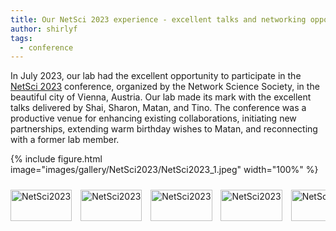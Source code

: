 ```yaml
---
title: Our NetSci 2023 experience - excellent talks and networking opportunities
author: shirlyf
tags: 
  - conference
---
```


In July 2023, our lab had the excellent opportunity to participate in the [NetSci 2023](https://netsci2023.wixsite.com/netsci2023) conference, organized by the Network Science Society, in the beautiful city of Vienna, Austria. Our lab made its mark with the excellent talks delivered by Shai, Sharon, Matan, and Tino. The conference was a productive venue for enhancing existing collaborations, initiating new partnerships, extending warm birthday wishes to Matan, and reconnecting with a former lab member.

{%
  include figure.html
  image="images/gallery/NetSci2023/NetSci2023_1.jpeg"
  width="100%"
%}

<div class="scrollable-gallery">
    <div class="thumbnails">
        
<!-- Repeat this block for each image in the set -->

<a href="https://ecomplab.com/images/gallery/NetSci2023/NetSci2023_2.jpeg" data-lightbox="gallery_NetSci2023" data-title="NetSci2023 - 1">
        <img src="https://ecomplab.com/images/gallery/NetSci2023/NetSci2023_2.jpeg" alt="NetSci2023" style="width:100%;max-width:150px">
</a>
<a href="https://ecomplab.com/images/gallery/NetSci2023/NetSci2023_3.jpeg" data-lightbox="gallery_NetSci2023" data-title="NetSci2023 - 2">
        <img src="https://ecomplab.com/images/gallery/NetSci2023/NetSci2023_3.jpeg" alt="NetSci2023" style="width:100%;max-width:150px">
</a>
<a href="https://ecomplab.com/images/gallery/NetSci2023/NetSci2023_4.jpeg" data-lightbox="gallery_NetSci2023" data-title="NetSci2023 - 3">
        <img src="https://ecomplab.com/images/gallery/NetSci2023/NetSci2023_4.jpeg" alt="NetSci2023" style="width:100%;max-width:150px">
</a>
<a href="https://ecomplab.com/images/gallery/NetSci2023/NetSci2023_5.jpeg" data-lightbox="gallery_NetSci2023" data-title="NetSci2023 - 4">
        <img src="https://ecomplab.com/images/gallery/NetSci2023/NetSci2023_5.jpeg" alt="NetSci2023" style="width:100%;max-width:150px">
</a>
<a href="https://ecomplab.com/images/gallery/NetSci2023/NetSci2023_6.jpeg" data-lightbox="gallery_NetSci2023" data-title="NetSci2023 - 5">
        <img src="https://ecomplab.com/images/gallery/NetSci2023/NetSci2023_6.jpeg" alt="NetSci2023" style="width:100%;max-width:150px">
</a>
    </div>
</div>


<!-- Lightbox2 JS and CSS -->
<link href="https://cdnjs.cloudflare.com/ajax/libs/lightbox2/2.11.3/css/lightbox.min.css" rel="stylesheet">
<script src="https://cdnjs.cloudflare.com/ajax/libs/lightbox2/2.11.3/js/lightbox-plus-jquery.min.js"></script>



<!-- Additional CSS for Scrollable Gallery -->
<style>
    .scrollable-gallery {
        overflow-x: auto;
        white-space: nowrap;
        padding: 10px 0;
    }

    .thumbnails a {
        display: inline-block;
        margin-right: 10px;
    }

    .thumbnails img {
        width: 50px;
        height: 50px; /* Adjust the height as needed */
        vertical-align: middle;
    }
</style>
